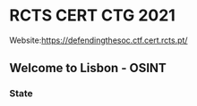 # RCTS CERT CTG 2021

Website:https://defendingthesoc.ctf.cert.rcts.pt/

## Welcome to Lisbon - OSINT

### State